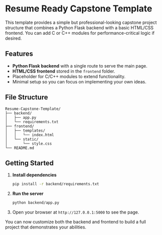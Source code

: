 # Resume Ready Capstone Template

This template provides a simple but professional-looking capstone project structure that combines a Python Flask backend with a basic HTML/CSS frontend. You can add C or C++ modules for performance-critical logic if desired.

## Features

- **Python Flask backend** with a single route to serve the main page.
- **HTML/CSS frontend** stored in the `frontend` folder.
- Placeholder for C/C++ modules to extend functionality.
- Minimal setup so you can focus on implementing your own ideas.

## File Structure

```
Resume-Capstone-Template/
├── backend/
│   ├── app.py
│   └── requirements.txt
├── frontend/
│   ├── templates/
│   │   └── index.html
│   └── static/
│       └── style.css
└── README.md
```

## Getting Started

1. **Install dependencies**
   ```bash
   pip install -r backend/requirements.txt
   ```
2. **Run the server**
   ```bash
   python backend/app.py
   ```
3. Open your browser at `http://127.0.0.1:5000` to see the page.

You can now customize both the backend and frontend to build a full project that demonstrates your abilities.
